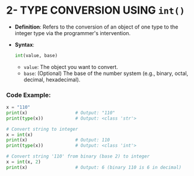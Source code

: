 # 2- TYPE CONVERSION USING `int()`

- **Definition**: Refers to the conversion of an object of one type to the integer type via the programmer's intervention.
- **Syntax**:

  ```python
  int(value, base)

  ```

  - `value`: The object you want to convert.
  - `base`: (Optional) The base of the number system (e.g., binary, octal, decimal, hexadecimal).

### Code Example:

```python
x = "110"
print(x)                  # Output: "110"
print(type(x))            # Output: <class 'str'>

# Convert string to integer
x = int(x)
print(x)                  # Output: 110
print(type(x))            # Output: <class 'int'>

# Convert string '110' from binary (base 2) to integer
x = int(x, 2)
print(x)                  # Output: 6 (binary 110 is 6 in decimal)

```
